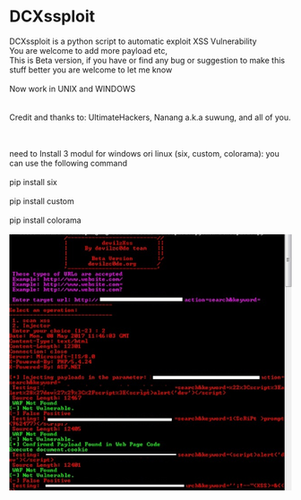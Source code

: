 # DCXssploit
DCXssploit is a python script to automatic exploit XSS Vulnerability	
You are welcome to add more payload etc,	
This is Beta version, if you have or find any bug or suggestion to make this stuff better you are welcome to let me know<br><br>
Now work in UNIX and WINDOWS</br>
</br>
<br>
Credit and thanks to: UltimateHackers, Nanang a.k.a suwung, and all of you.

</br>
<br>
need to Install 3 modul for windows ori linux (six, custom, colorama): you can use the following command</br><br>
pip install six</br><br>
pip install custom</br><br>
pip install colorama
</br>
<br>
<img src=https://github.com/eidelweiss/DCXssploit/blob/docs/p0c.jpg>
